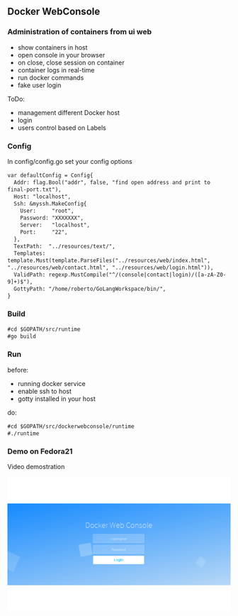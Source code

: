 ## Docker WebConsole

### Administration of containers from ui web

- show containers in host
- open console in your browser
- on close, close session on container
- container logs in real-time
- run docker commands
- fake user login

ToDo:

- management different Docker host
- login
- users control based on Labels

### Config

In config/config.go set your config options

    var defaultConfig = Config{
      Addr: flag.Bool("addr", false, "find open address and print to final-port.txt"),
      Host: "localhost",
      Ssh: &myssh.MakeConfig{
        User:     "root",
        Password: "XXXXXXX",
        Server:   "localhost",
        Port:     "22",
      },
      TextPath:  "../resources/text/",
      Templates: template.Must(template.ParseFiles("../resources/web/index.html", "../resources/web/contact.html", "../resources/web/login.html")),
      ValidPath: regexp.MustCompile("^/(console|contact|login)/([a-zA-Z0-9]+)$"),
      GottyPath: "/home/roberto/GoLangWorkspace/bin/",
    }

### Build

    #cd $GOPATH/src/runtime
    #go build

### Run

before:
  - running docker service
  - enable ssh to host
  - gotty installed in your host

do:

    #cd $GOPATH/src/dockerwebconsole/runtime
    #./runtime

### Demo on Fedora21

Video demostration

[![Live demo](https://raw.githubusercontent.com/robfrut135/DockerWebConsole/master/media/default.png)](https://drive.google.com/file/d/0BymCGWR0IjzkbzBwLWpoMGtjYjA/view?usp=sharing)
